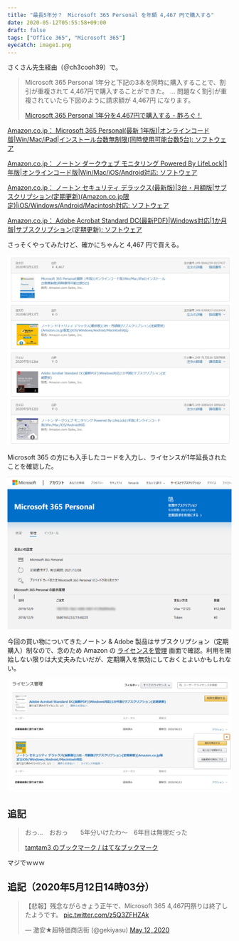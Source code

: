 ```yaml
---
title: "最長5年分？　Microsoft 365 Personal を年額 4,467 円で購入する"
date: 2020-05-12T05:55:58+09:00
draft: false
tags: ["Office 365", "Microsoft 365"]
eyecatch: image1.png
---
```

さくさん先生経由（＠ch3cooh39）で。

>   Microsoft 365 Personal 1年分と下記の3本を同時に購入することで、割引が重複されて 4,467円で購入することができた。
>   …
>   問題なく割引が重複されていたら下図のように請求額が 4,467円 になります。
>
>   [Microsoft 365 Personal 1年分を4,467円で購入する \- 酢ろぐ！](https://blog.ch3cooh.jp/entry/2020/05/11/232822)

[Amazon\.co\.jp： Microsoft 365 Personal\(最新 1年版\)\|オンラインコード版\|Win/Mac/iPad\|インストール台数無制限\(同時使用可能台数5台\): ソフトウェア](https://www.amazon.co.jp/exec/obidos/ASIN/B00O2TXF8O/ch3coohblog-22/#embed)

[Amazon\.co\.jp： ノートン ダークウェブ モニタリング Powered By LifeLock\|1年版\|オンラインコード版\|Win/Mac/iOS/Android対応: ソフトウェア](https://www.amazon.co.jp/exec/obidos/ASIN/B07TBF6CKF/ch3coohblog-22/#embed)

[Amazon\.co\.jp： ノートン セキュリティ デラックス\(最新版\)\|3台・月額版\|サブスクリプション\(定期更新\)\(Amazon\.co\.jp限定\)\|iOS/Windows/Android/Macintosh対応: ソフトウェア](https://www.amazon.co.jp/exec/obidos/ASIN/B07K6MD61Y/ch3coohblog-22/#embed)

[Amazon\.co\.jp： Adobe Acrobat Standard DC\(最新PDF\)\|Windows対応\|1か月版\|サブスクリプション\(定期更新\): ソフトウェア](https://www.amazon.co.jp/exec/obidos/ASIN/B07T2CBQR6/ch3coohblog-22/#embed)

さっそくやってみたけど、確かにちゃんと 4,467 円で買える。

![確かにちゃんと 4,467 円で買える](image2.jpg)

Microsoft 365 の方にも入手したコードを入力し、ライセンスが1年延長されたことを確認した。

![2021年末までライセンスが延長](image1.png)

今回の買い物についてきたノートン & Adobe 製品はサブスクリプション（定期購入）制なので、念のため Amazon の [ライセンスを管理](https://www.amazon.co.jp/dsv/licenses) 画面で確認。利用を開始しない限りは大丈夫みたいだが、定期購入を無効にしておくとよいかもしれない。

![Amazon のライセンス管理画面](image3.jpg)

## 追記

>   おっ…　おおっ　　5年分いけたわ〜　6年目は無理だった
>
>   [tamtam3 のブックマーク / はてなブックマーク](https://b.hatena.ne.jp/entry/4685561333218014658/comment/tamtam3)

マジでｗｗｗ

## 追記（2020年5月12日14時03分）

<blockquote class="twitter-tweet"><p lang="ja" dir="ltr">【悲報】残念ながらきょう正午で、Microsoft 365 4,467円祭りは終了したようです。 <a href="https://t.co/z5Q3ZFHZAk">pic.twitter.com/z5Q3ZFHZAk</a></p>&mdash; 激安★超特価商店街 (@gekiyasu) <a href="https://twitter.com/gekiyasu/status/1260043768251596800?ref_src=twsrc%5Etfw">May 12, 2020</a></blockquote> <script async src="https://platform.twitter.com/widgets.js" charset="utf-8"></script> 